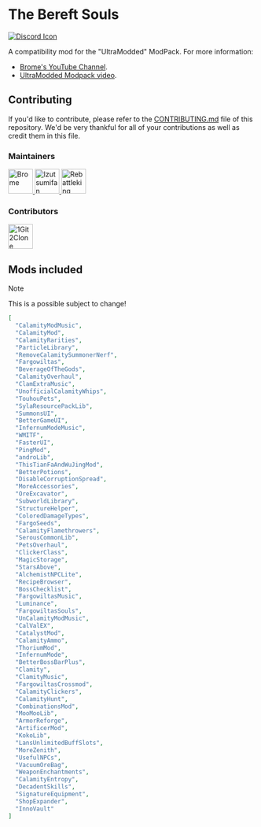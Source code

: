# The Bereft Souls

[![Discord Icon]][Discord]&emsp;

[Discord Icon]: https://img.shields.io/badge/Discord-Brome%20World-black.svg
[Discord]: https://discord.com/invite/nYJfz3jgQy

A compatibility mod for the "UltraModded" ModPack. For more information:

- [Brome's YouTube Channel](https://www.youtube.com/@bromex_).
- [UltraModded Modpack video](https://www.youtube.com/watch?v=Q5F2woNRHNs).

## Contributing

If you'd like to contribute, please refer to the
[CONTRIBUTING.md](./CONTRIBUTING.md) file of this repository. We'd be very
thankful for all of your contributions as well as credit them in this file.

### Maintainers

<!-- markdownlint-disable MD033 -->
<a href="https://github.com/bromeex" title="Brome">
  <img
      src="https://avatars.githubusercontent.com/u/109879946?v=4"
      width="50"
      alt="Brome"
  />
</a>

<a href="https://github.com/izutsumifan" title="Izutsumifan">
  <img
      src="https://avatars.githubusercontent.com/u/91285741?v=4"
      width="50"
      alt="Izutsumifan"
  />
</a>

<a href="https://github.com/ggk8" title="Rebattleking">
  <img
      src="https://avatars.githubusercontent.com/u/148354820?v=4"
      width="50"
      alt="Rebattleking"
  />
</a>
<!-- markdownlint-enable MD033 -->

### Contributors

<!-- markdownlint-disable MD033 -->
<a href="https://github.com/1Git2Clone" title="1Git2Clone">
  <img
      src="https://avatars.githubusercontent.com/u/171241044?v=4"
      width="50"
      alt="1Git2Clone"
  />
</a>
<!-- markdownlint-enable MD033 -->

## Mods included

> [!NOTE]
> This is a possible subject to change!

```json
[
  "CalamityModMusic",
  "CalamityMod",
  "CalamityRarities",
  "ParticleLibrary",
  "RemoveCalamitySummonerNerf",
  "Fargowiltas",
  "BeverageOfTheGods",
  "CalamityOverhaul",
  "ClamExtraMusic",
  "UnofficialCalamityWhips",
  "TouhouPets",
  "SylaResourcePackLib",
  "SummonsUI",
  "BetterGameUI",
  "InfernumModeMusic",
  "WMITF",
  "FasterUI",
  "PingMod",
  "androLib",
  "ThisTianFaAndWuJingMod",
  "BetterPotions",
  "DisableCorruptionSpread",
  "MoreAccessories",
  "OreExcavator",
  "SubworldLibrary",
  "StructureHelper",
  "ColoredDamageTypes",
  "FargoSeeds",
  "CalamityFlamethrowers",
  "SerousCommonLib",
  "PetsOverhaul",
  "ClickerClass",
  "MagicStorage",
  "StarsAbove",
  "AlchemistNPCLite",
  "RecipeBrowser",
  "BossChecklist",
  "FargowiltasMusic",
  "Luminance",
  "FargowiltasSouls",
  "UnCalamityModMusic",
  "CalValEX",
  "CatalystMod",
  "CalamityAmmo",
  "ThoriumMod",
  "InfernumMode",
  "BetterBossBarPlus",
  "Clamity",
  "ClamityMusic",
  "FargowiltasCrossmod",
  "CalamityClickers",
  "CalamityHunt",
  "CombinationsMod",
  "MooMooLib",
  "ArmorReforge",
  "ArtificerMod",
  "KokoLib",
  "LansUnlimitedBuffSlots",
  "MoreZenith",
  "UsefulNPCs",
  "VacuumOreBag",
  "WeaponEnchantments",
  "CalamityEntropy",
  "DecadentSkills",
  "SignatureEquipment",
  "ShopExpander",
  "InnoVault"
]
```
